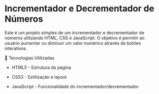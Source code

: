 # Incrementador e Decrementador de Números

Este é um projeto simples de um incrementador e decrementador de números utilizando HTML, CSS e JavaScript. O objetivo é permitir ao usuário aumentar ou diminuir um valor numérico através de botões interativos.

🚀 Tecnologias Utilizadas

- HTML5 - Estrutura da página

- CSS3 - Estilização e layout

- JavaScript - Funcionalidade do incrementador/decrementador